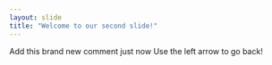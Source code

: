 ```yaml
---
layout: slide
title: "Welcome to our second slide!"
---
```

Add this brand new comment just now
Use the left arrow to go back!
